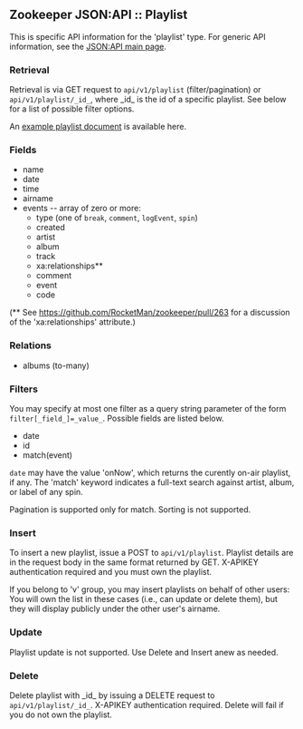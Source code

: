 ## Zookeeper JSON:API :: Playlist

This is specific API information for the 'playlist' type.  For generic API
information, see the [JSON:API main page](./API.md).

### Retrieval

Retrieval is via GET request to `api/v1/playlist` (filter/pagination) or
`api/v1/playlist/_id_`, where \_id_ is the id of a specific playlist.  See
below for a list of possible filter options.

An [example playlist document](Samples.md#playlist) is available here.

### Fields

* name
* date
* time
* airname
* events -- array of zero or more:
  * type (one of `break`, `comment`, `logEvent`, `spin`)
  * created
  * artist
  * album
  * track
  * xa:relationships**
  * comment
  * event
  * code

(** See https://github.com/RocketMan/zookeeper/pull/263 for a discussion
of the 'xa:relationships' attribute.)

### Relations

* albums (to-many)

### Filters

You may specify at most one filter as a query string parameter of the
form `filter[_field_]=_value_`.  Possible fields are listed below.

  * date
  * id
  * match(event)

`date` may have the value 'onNow', which returns the curently on-air
playlist, if any.  The 'match' keyword indicates a full-text search
against artist, album, or label of any spin.

Pagination is supported only for match.  Sorting is not supported.

### Insert

To insert a new playlist, issue a POST to `api/v1/playlist`.  Playlist
details are in the request body in the same format returned by GET.
X-APIKEY authentication required and you must own the playlist.

If you belong to 'v' group, you may insert playlists on behalf of
other users: You will own the list in these cases (i.e., can update or
delete them), but they will display publicly under the other user's
airname.

### Update

Playlist update is not supported.  Use Delete and Insert anew as
needed.

### Delete

Delete playlist with \_id_ by issuing a DELETE request to
`api/v1/playlist/_id_`.  X-APIKEY authentication required.
Delete will fail if you do not own the playlist.
